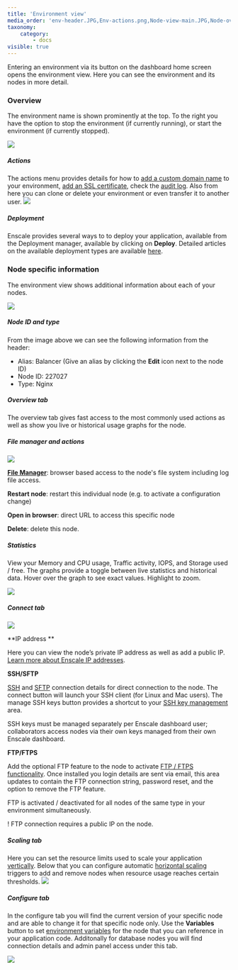 ```yaml
---
title: 'Environment view'
media_order: 'env-header.JPG,Env-actions.png,Node-view-main.JPG,Node-overview-actions.JPG,Node-usage-stats.png,Node-connect.png,Node-scaling-tab.JPG,Node-configure-tab.JPG'
taxonomy:
    category:
        - docs
visible: true
---
```


Entering an environment via its button on the dashboard home screen opens the environment view. Here you can see the environment and its nodes in more detail.

### Overview
The environment name is shown prominently at the top. To the right you have the option to stop the environment (if currently running), or start the environment (if currently stopped).

![](env-header.JPG)

##### Actions
The actions menu provides details for how to [add a custom domain name](/features/add-domain-name) to your environment, [add an SSL certificate](/features/ssl-certificates), check the [audit log](/troubleshooting/log-files/audit-log). Also from here you can clone or delete your environment or even transfer it to another user.
![](Env-actions.png)
 
##### Deployment
Enscale provides several ways to to deploy your application, available from the Deployment manager, available by clicking on **Deploy**. Detailed articles on the available deployment types are available [here](/deployments).

### Node specific information
The environment view shows additional information about each of your nodes.

![](Node-view-main.JPG)
##### Node ID and type
From the image above we can see the following information from the header: 

* Alias: Balancer (Give an alias by clicking the **Edit** icon next to the node ID)
* Node ID: 227027
* Type: Nginx

##### Overview tab
The overview tab gives fast access to the most commonly used actions as well as show you live or historical usage graphs for the node.

##### File manager and actions
![](Node-overview-actions.JPG)

**[File Manager](/features/file-manager)**: browser based access to the node's file system including log file access.

**Restart node**: restart this individual node (e.g. to activate a configuration change)

**Open in browser**: direct URL to access this specific node

**Delete**: delete this node.

 
##### Statistics

View your Memory and CPU usage, Traffic activity, IOPS, and Storage used / free. The graphs provide a toggle between live statistics and historical data. Hover over the graph to see exact values. Highlight to zoom.

![](Node-usage-stats.png)

##### Connect tab
![](Node-connect.png)

**IP address **

Here you can view the node’s private IP address as well as add a public IP. [Learn more about Enscale IP addresses](/features/ip-addresses).

**SSH/SFTP**

[SSH](/access/access-via-ssh) and [SFTP](access/access-via-sftp) connection details for direct connection to the node. The connect button will launch your SSH client (for Linux and Mac users). The manage SSH keys button provides a shortcut to your [SSH key management](/access/add-ssh-key) area.

SSH keys must be managed separately per Enscale dashboard user; collaborators access nodes via their own keys managed from their own Enscale dashboard.

**FTP/FTPS**

Add the optional FTP feature to the node to activate [FTP / FTPS functionality](/access/ftpftps). Once installed you login details are sent via email, this area updates to contain the FTP connection string, password reset, and the option to remove the FTP feature.

FTP is activated / deactivated for all nodes of the same type in your environment simultaneously.

! FTP connection requires a public IP on the node.

##### Scaling tab
Here you can set the resource limits used to scale your application [vertically](/features/vertical-scaling). Below that you can configure automatic [horizontal scaling](/features/horizontal-scaling) triggers to add and remove nodes when resource usage reaches certain thresholds.
![](Node-scaling-tab.JPG)

##### Configure tab

In the configure tab you will find the current version of your specific node and are able to change it for that specific node only. Use the **Variables** button to set [environment variables](/features/environment-variables) for the node that you can reference in your application code. Additonally for database nodes you will find connection details and admin panel access under this tab.

![](Node-configure-tab.JPG)